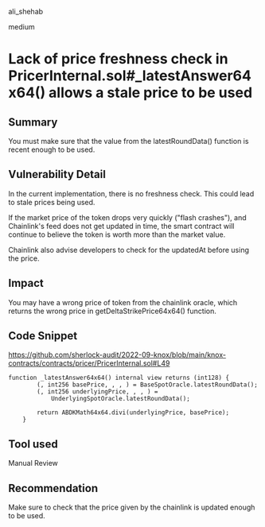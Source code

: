 ali_shehab

medium

# Lack of price freshness check in PricerInternal.sol#_latestAnswer64x64() allows a stale price to be used

## Summary
You must make sure that the value from the latestRoundData() function is recent enough to be used.
## Vulnerability Detail
In the current implementation, there is no freshness check. This could lead to stale prices being used.

If the market price of the token drops very quickly ("flash crashes"), and Chainlink's feed does not get updated in time, the smart contract will continue to believe the token is worth more than the market value.

Chainlink also advise developers to check for the updatedAt before using the price.
## Impact

You may have a wrong price of token from the chainlink oracle, which returns the wrong price in getDeltaStrikePrice64x64() function.

## Code Snippet
https://github.com/sherlock-audit/2022-09-knox/blob/main/knox-contracts/contracts/pricer/PricerInternal.sol#L49
``` solidity
function _latestAnswer64x64() internal view returns (int128) {
        (, int256 basePrice, , , ) = BaseSpotOracle.latestRoundData();
        (, int256 underlyingPrice, , , ) =
            UnderlyingSpotOracle.latestRoundData();

        return ABDKMath64x64.divi(underlyingPrice, basePrice);
    }

```
## Tool used

Manual Review

## Recommendation

Make sure to check that the price given by the chainlink is updated enough to be used.
